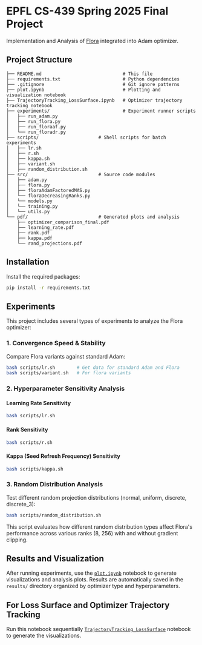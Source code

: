 # EPFL CS-439 Spring 2025 Final Project

Implementation and Analysis of [Flora](https://arxiv.org/pdf/2402.03293) integrated into Adam optimizer.

## Project Structure

```
├── README.md                              # This file
├── requirements.txt                       # Python dependencies
├── .gitignore                             # Git ignore patterns
├── plot.ipynb                             # Plotting and visualization notebook
├── TrajectoryTracking_LossSurface.ipynb   # Optimizer trajectory tracking notebook
├── experiments/                           # Experiment runner scripts
│   ├── run_adam.py               
│   ├── run_flora.py              
│   ├── run_floraaf.py            
│   └── run_floradr.py            
├── scripts/                      # Shell scripts for batch experiments
│   ├── lr.sh                     
│   ├── r.sh                      
│   ├── kappa.sh                  
│   ├── variant.sh                
│   ├── random_distribution.sh    
├── src/                          # Source code modules
│   ├── adam.py                   
│   ├── flora.py                  
│   ├── floraAdamFactoredMAS.py   
│   └── floraDecreasingRanks.py   
│   └── models.py   
│   └── training.py   
│   └── utils.py   
└── pdf/                          # Generated plots and analysis
    ├── optimizer_comparison_final.pdf
    ├── learning_rate.pdf
    ├── rank.pdf
    ├── kappa.pdf
    └── rand_projections.pdf
```

## Installation

Install the required packages:

```bash
pip install -r requirements.txt
```

## Experiments

This project includes several types of experiments to analyze the Flora optimizer:

### 1. Convergence Speed & Stability

Compare Flora variants against standard Adam:

```bash
bash scripts/lr.sh        # Get data for standard Adam and Flora
bash scripts/variant.sh   # For flora variants
```

### 2. Hyperparameter Sensitivity Analysis

#### Learning Rate Sensitivity
```bash
bash scripts/lr.sh
```

#### Rank Sensitivity
```bash
bash scripts/r.sh
```

#### Kappa (Seed Refresh Frequency) Sensitivity
```bash
bash scripts/kappa.sh
```

### 3. Random Distribution Analysis

Test different random projection distributions (normal, uniform, discrete, discrete_3):

```bash
bash scripts/random_distribution.sh
```

This script evaluates how different random distribution types affect Flora's performance across various ranks (8, 256) with and without gradient clipping.


## Results and Visualization

After running experiments, use the [`plot.ipynb`](plot.ipynb) notebook to generate visualizations and analysis plots. Results are automatically saved in the `results/` directory organized by optimizer type and hyperparameters.

## For Loss Surface and Optimizer Trajectory Tracking
Run this notebook sequentially [`TrajectoryTracking_LossSurface`](TrajectoryTracking_LossSurface.ipynb) notebook to generate the visualizations.

